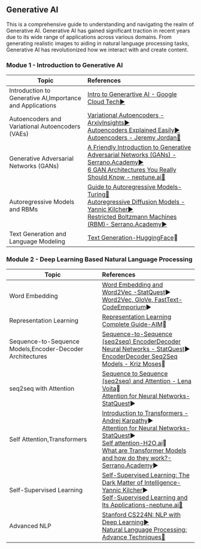 ## Generative AI
This is a comprehensive guide to understanding and navigating the realm of Generative AI. Generative AI has gained significant traction in recent years due to its wide range of applications across various domains. From generating realistic images to aiding in natural language processing tasks, Generative AI has revolutionized how we interact with and create content.
### Modue 1 - Introduction to Generative AI


| Topic                                                     | References                                                                                                                                   |
| --------------------------------------------------------- |:-------------------------------------------------------------------------------------------------------------------------------------------- |
| Introduction to Generative AI,Importance and Applications | [Intro to Generartive AI - Google Cloud Tech▶️](https://www.youtube.com/watch?v=G2fqAlgmoPo&pp=ygUdaW50cm9kdWN0aW9uIHRvIGdlbmVyYXRpdmUgYWk%3D) |
| Autoencoders and Variational Autoencoders (VAEs)          | [Variational Autoencoders - ArxivInsights▶️](https://www.youtube.com/watch?v=9zKuYvjFFS8&t=346s&pp=ygUXdmFyaWF0aW9uYWwgYXV0b2VuY29kZXI%3D)<br> [Autoencoders Explained Easily▶️](https://www.youtube.com/watch?v=xwrzh4e8DLs&t=2s)<br>[Autoencoders - Jeremy Jordan🧾 ](https://www.jeremyjordan.me/autoencoders/)  |
|Generative Adversarial Networks (GANs)| [A Friendly Introduction to Generative Adversarial Networks (GANs) - Serrano.Academy▶️](https://www.youtube.com/watch?v=8L11aMN5KY8&t=1076s&pp=ygUER2Fucw%3D%3D) <br> [6 GAN Architectures You Really Should Know - neptune.ai🧾](https://neptune.ai/blog/6-gan-architectures)|
|Autoregressive Models and RBMs|[Guide to Autoregressive Models- Turing🧾](https://www.turing.com/kb/guide-to-autoregressive-models)<br> [Autoregressive Diffusion Models - Yannic Kilcher▶️](https://www.youtube.com/watch?v=2h4tRsQzipQ)<br>[Restricted Boltzmann Machines (RBM)- Serrano.Academy▶️](https://www.youtube.com/watch?v=Fkw0_aAtwIw)<br>|
|Text Generation and Language Modeling| [Text Generation-HuggingFace](https://huggingface.co/tasks/text-generation)🧾|

### Module 2 - Deep Learning Based  Natural Language Processing
| Topic | References |
| ----- |:---------- |
|   Word Embedding    |  [Word Embedding and Word2Vec -StatQuest](https://www.youtube.com/watch?v=viZrOnJclY0)▶️<br> [Word2Vec, GloVe, FastText- CodeEmporium](https://www.youtube.com/watch?v=9S0-OC4LFNo&t=386s&pp=ygUQV29yZCBFbWJlZGRpbmdzIA%3D%3D)▶️<br> |
|Representation Learning|[Representation Learning Complete Guide-AIM](https://analyticsindiamag.com/a-comprehensive-guide-to-representation-learning-for-beginners/#:~:text=Representation%20learning%20is%20a%20class,them%20to%20a%20given%20activity.)🧾|
|Sequence-to-Sequence Models,Encoder-Decoder Architectures|[Sequence-to-Sequence (seq2seq) EncoderDecoder Neural Networks - StatQuest](https://www.youtube.com/watch?v=L8HKweZIOmg&pp=ygUbU2VxdWVuY2UtdG8tU2VxdWVuY2UgTW9kZWxz)▶️<br>[EncoderDecoder Seq2Seq Models - Kriz Moses](https://medium.com/analytics-vidhya/encoder-decoder-seq2seq-models-clearly-explained-c34186fbf49b)🧾|
|seq2seq with Attention|[Sequence to Sequence (seq2seq) and Attention - Lena Voita](https://lena-voita.github.io/nlp_course/seq2seq_and_attention.html)🧾<br>[Attention for Neural Networks-StatQuest](https://www.youtube.com/watch?v=PSs6nxngL6k&pp=ygUsU2VxdWVuY2UgdG8gU2VxdWVuY2UgKHNlcTJzZXEpIGFuZCBBdHRlbnRpb24%3D)▶️|
|Self Attention,Transformers| [Introduction to Transformers - Andrej Karpathy](https://www.youtube.com/watch?v=XfpMkf4rD6E)▶️<br>[Attention for Neural Networks-StatQuest](https://www.youtube.com/watch?v=PSs6nxngL6k)▶️<br>[Self attention-H2O.ai](https://h2o.ai/wiki/self-attention/)🧾<br>[What are Transformer Models and how do they work?-Serrano.Academy](https://www.youtube.com/watch?v=qaWMOYf4ri8)▶️|
|Self-Supervised Learning |[Self-Supervised Learning: The Dark Matter of Intelligence-Yannic Kilcher](https://www.youtube.com/watch?v=Ag1bw8MfHGQ)▶️<br>[Self-Supervised Learning and Its Applications-neptune.ai🧾](https://neptune.ai/blog/self-supervised-learning)|
|Advanced NLP|[Stanford CS224N: NLP with Deep Learning▶️](https://www.youtube.com/watch?v=rmVRLeJRkl4&list=PLoROMvodv4rMFqRtEuo6SGjY4XbRIVRd4&pp=iAQB)<br>[Natural Language Processing: Advance Techniques🧾](https://medium.com/analytics-vidhya/natural-language-processing-advance-techniques-in-depth-analysis-b67bca5db432) |
